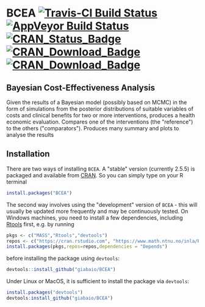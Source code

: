 # BCEA [![Travis-CI Build Status](https://travis-ci.org/giabaio/BCEA.svg?branch=master)](https://travis-ci.org/giabaio/BCEA)[![AppVeyor Build Status](https://ci.appveyor.com/api/projects/status/github/giabaio/BCEA?branch=master&svg=true)](https://ci.appveyor.com/project/giabaio/BCEA)[![CRAN_Status_Badge](http://www.r-pkg.org/badges/version/BCEA)](https://cran.r-project.org/package=BCEA)[![CRAN_Download_Badge](http://cranlogs.r-pkg.org/badges/BCEA)](https://cran.r-project.org/package=BCEA)[![CRAN_Download_Badge](http://cranlogs.r-pkg.org/badges/grand-total/BCEA?color=orange)](	)

## Bayesian Cost-Effectiveness Analysis

Given the results of a Bayesian model (possibly based on MCMC) in the form of simulations from the posterior distributions of suitable variables of costs and clinical benefits for two or more interventions, produces a health economic evaluation. Compares one of the interventions (the "reference") to the others ("comparators"). Produces many summary and plots to analyse the results

## Installation
There are two ways of installing `BCEA`. A "stable" version (currently 2.5.5) is packaged and available from [CRAN](https://cran.r-project.org/index.html). So you can simply type on your R terminal
```R
install.packages("BCEA")
```
The second way involves using the "development" version of `BCEA` - this will usually be updated more frequently and may be continuously tested. On Windows machines, you need to install a few dependencies, including [Rtools](https://cran.r-project.org/bin/windows/Rtools/) first, e.g. by running
```R
pkgs <- c("MASS","Rtools","devtools")
repos <- c("https://cran.rstudio.com", "https://www.math.ntnu.no/inla/R/stable") 
install.packages(pkgs,repos=repos,dependencies = "Depends")
```
before installing the package using `devtools`:
```R
devtools::install_github("giabaio/BCEA")
```
Under Linux or MacOS, it is sufficient to install the package via `devtools`:
```R
install.packages("devtools")
devtools:install_github("giabaio/BCEA")
```

